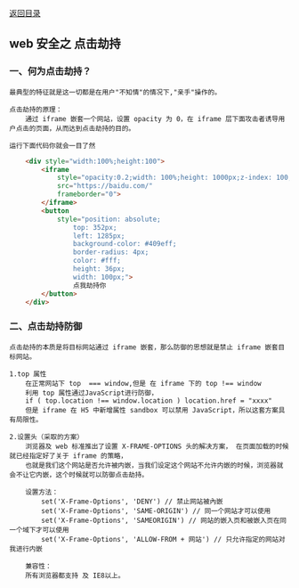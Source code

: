 [返回目录](./README.md)

## web 安全之 点击劫持

### 一、何为点击劫持？

    最典型的特征就是这一切都是在用户"不知情"的情况下,"亲手"操作的。

    点击劫持的原理：
        通过 iframe 嵌套一个网站，设置 opacity 为 0，在 iframe 层下面攻击者诱导用户点击的页面，从而达到点击劫持的目的。

    运行下面代码你就会一目了然

```html
    <div style="width:100%;height:100">
        <iframe 
            style="opacity:0.2;width: 100%;height: 1000px;z-index: 100;position: absolute;" 
            src="https://baidu.com/" 
            frameborder="0">
        </iframe>
        <button 
            style="position: absolute;
                top: 352px;
                left: 1285px;
                background-color: #409eff;
                border-radius: 4px;
                color: #fff;
                height: 36px;
                width: 100px;">
                点我劫持你
        </button>
    </div>
```

### 二、点击劫持防御

    点击劫持的本质是将目标网站通过 iframe 嵌套，那么防御的思想就是禁止 iframe 嵌套目标网站。

    1.top 属性 
        在正常网站下 top  === window,但是 在 iframe 下的 top !== window
        利用 top 属性通过JavaScript进行防御，
        if ( top.location !== window.location ) location.href = "xxxx"
        但是 iframe 在 H5 中新增属性 sandbox 可以禁用 JavaScript，所以这套方案具有局限性。

    2.设置头（采取的方案）
        浏览器及 web 标准推出了设置 X-FRAME-OPTIONS 头的解决方案， 在页面加载的时候就已经指定好了关于 iframe 的策略，
        也就是我们这个网站是否允许被内嵌，当我们设定这个网站不允许内嵌的时候，浏览器就会不让它内嵌，这个时候就可以防御点击劫持。

        设置方法：
            set('X-Frame-Options', 'DENY') // 禁止网站被內嵌
            set('X-Frame-Options', 'SAME-ORIGIN') // 同一个网站才可以使用
            set('X-Frame-Options', 'SAMEORIGIN') // 网站的嵌入页和被嵌入页在同一个域下才可以使用
            set('X-Frame-Options', 'ALLOW-FROM + 网站') // 只允许指定的网站对我进行内嵌 

        兼容性：
        所有浏览器都支持 及 IE8以上。